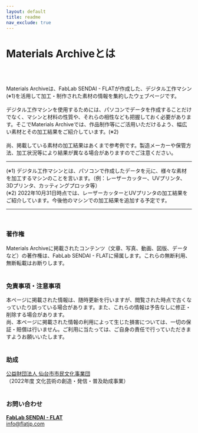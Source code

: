 ```yaml
---
layout: default
title: readme
nav_exclude: true
---
```


# Materials Archiveとは
<br><br>


Materials Archiveは、FabLab SENDAI - FLATが作成した、デジタル工作マシン(※1)を活用して加工・制作された素材の情報を集約したウェブページです。<br>
<br>
デジタル工作マシンを使用するためには、パソコンでデータを作成することだけでなく、マシンと材料の性質や、それらの相性なども把握しておく必要があります。そこでMaterials Archiveでは、作品制作等にご活用いただけるよう、幅広い素材とその加工結果をご紹介しています。(※2)<br>
<br>
尚、掲載している素材の加工結果はあくまで参考例です。製造メーカーや保管方法、加工状況等により結果が異なる場合がありますのでご注意ください。
<br>

---

(※1) デジタル工作マシンとは、パソコンで作成したデータを元に、様々な素材を加工するマシンのことを言います。（例：レーザーカッター、UVプリンタ、3Dプリンタ、カッティングプロッタ等）<br>
(※2) 2022年10月31日時点では、レーザーカッターとUVプリンタの加工結果をご紹介しています。今後他のマシンでの加工結果を追加する予定です。<br>

---

<br>

### **著作権**

Materials Archiveに掲載されたコンテンツ（文章、写真、動画、図版、データなど）の著作権は、FabLab SENDAI - FLATに帰属します。これらの無断利用、無断転載はお断りします。<br>
<br>

### **免責事項・注意事項**

本ページに掲載された情報は、随時更新を行いますが、閲覧された時点で古くなっていたり誤っている場合があります。また、これらの情報は予告なしに修正・削除する場合があります。<br>
尚、本ページに掲載された情報の利用によって生じた損害については、一切の保証・賠償は行いません。ご利用に当たっては、ご自身の責任で行っていただきますようお願いいたします。<br>
<br>

### **助成**

[公益財団法人 仙台市市民文化事業団](https://ssbj.jp/)<br>
（2022年度 文化芸術の創造・発信・普及助成事業）<br>
<br>

### **お問い合わせ**

**[FabLab SENDAI - FLAT](https://fablabsendai-flat.com)**<br>
info@flatjp.com

<br>
<br>
<br>